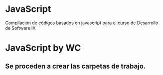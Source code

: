 # JavaScript
Compilación de códigos basados en javascript para el curso de Desarrollo de Software IX
# JavaScript by WC
## Se proceden a crear las carpetas de trabajo.
